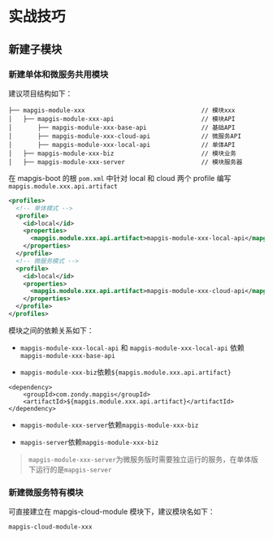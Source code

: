 # 实战技巧

## 新建子模块

### 新建单体和微服务共用模块

建议项目结构如下：

```text
├── mapgis-module-xxx                                // 模块xxx
│   ├── mapgis-module-xxx-api                        // 模块API
│       ├── mapgis-module-xxx-base-api               // 基础API
│       ├── mapgis-module-xxx-cloud-api              // 微服务API
│       ├── mapgis-module-xxx-local-api              // 单体API
│   ├── mapgis-module-xxx-biz                        // 模块业务
│   ├── mapgis-module-xxx-server                     // 模块服务器
```

在 mapgis-boot 的根 `pom.xml` 中针对 local 和 cloud 两个 profile 编写
`mapgis.module.xxx.api.artifact`

```xml
<profiles>
  <!-- 单体模式 -->
  <profile>
    <id>local</id>
    <properties>
      <mapgis.module.xxx.api.artifact>mapgis-module-xxx-local-api</mapgis.module.xxx.api.artifact>
    </properties>
  </profile>
  <!-- 微服务模式 -->
  <profile>
    <id>local</id>
    <properties>
      <mapgis.module.xxx.api.artifact>mapgis-module-xxx-cloud-api</mapgis.module.xxx.api.artifact>
    </properties>
  </profile>
</profiles>
```

模块之间的依赖关系如下：

- `mapgis-module-xxx-local-api` 和 `mapgis-module-xxx-local-api` 依赖 `mapgis-module-xxx-base-api`

- `mapgis-module-xxx-biz`依赖`${mapgis.module.xxx.api.artifact}`

```
<dependency>
    <groupId>com.zondy.mapgis</groupId>
    <artifactId>${mapgis.module.xxx.api.artifact}</artifactId>
</dependency>
```

- `mapgis-module-xxx-server`依赖`mapgis-module-xxx-biz`

- `mapgis-server`依赖`mapgis-module-xxx-biz`

> `mapgis-module-xxx-server`为微服务版时需要独立运行的服务，在单体版下运行的是`mapgis-server`

### 新建微服务特有模块

可直接建立在 mapgis-cloud-module 模块下，建议模块名如下：

```
mapgis-cloud-module-xxx
```
